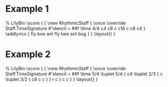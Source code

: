 # Example 1

% LilyBin
\score {
  {
    \new RhythmicStaff {
      \once \override Staff.TimeSignature #'stencil = ##f
	    \time 4/4
	    c4 c8 c c16 c c8 c4
    }
	  \addlyrics {
      fly bee ant fly bee ant bug
    }
  }
  \layout{}
}

# Example 2

% LilyBin
\score {
  {
    \new RhythmicStaff {
      \once \override Staff.TimeSignature #'stencil = ##f
	    \time 5/4
	    \tuplet 5/4 { c4 \tuplet 2/3 { c \tuplet 3/2 { c8 c c } } r c } c c
    }
  }
  \layout{}
}
